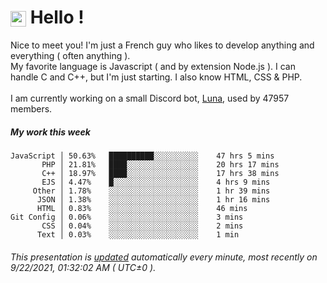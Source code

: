 # <img src="https://64.media.tumblr.com/a77fe63f35eafbe14be38765babf1cb2/ec4eb63d77592970-8f/s1280x1920/cb3343c17d8b4e6010ca747520d078d3dba9ac25.gif" style="vertical-align:middle" width="25px"> Hello !
Nice to meet you! I'm just a French guy who likes to develop anything and everything ( often anything ). <br/>My favorite language is Javascript ( and by extension Node.js ). I can handle C and C++, but I'm just starting. I also know HTML, CSS & PHP.<br/><br/>
I am currently working on a small Discord bot, [Luna](https://github.com/Asgarrrr/Luna), used by 47957 members.<br/>
##### My work this week<br/>
```
JavaScript │ 50.63%   ██████████░░░░░░░░░░    47 hrs 5 mins
       PHP │ 21.81%   ████░░░░░░░░░░░░░░░░    20 hrs 17 mins
       C++ │ 18.97%   ████░░░░░░░░░░░░░░░░    17 hrs 38 mins
       EJS │ 4.47%    █░░░░░░░░░░░░░░░░░░░    4 hrs 9 mins
     Other │ 1.78%    ░░░░░░░░░░░░░░░░░░░░    1 hr 39 mins
      JSON │ 1.38%    ░░░░░░░░░░░░░░░░░░░░    1 hr 16 mins
      HTML │ 0.83%    ░░░░░░░░░░░░░░░░░░░░    46 mins
Git Config │ 0.06%    ░░░░░░░░░░░░░░░░░░░░    3 mins
       CSS │ 0.04%    ░░░░░░░░░░░░░░░░░░░░    2 mins
      Text │ 0.03%    ░░░░░░░░░░░░░░░░░░░░    1 min
```
###### This presentation is [updated](https://github.com/Asgarrrr) automatically every minute, most recently on 9/22/2021, 01:32:02 AM ( UTC±0 ).